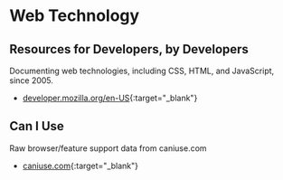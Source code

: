 # Web Technology

## Resources for Developers, by Developers

Documenting web technologies, including CSS, HTML, and JavaScript, since 2005.

- [developer.mozilla.org/en-US](http://developer.mozilla.org/en-US/){:target="_blank"}

## Can I Use

Raw browser/feature support data from caniuse.com

- [caniuse.com](http://caniuse.com/){:target="_blank"}
